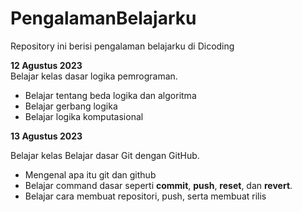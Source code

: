 # PengalamanBelajarku
Repository ini berisi pengalaman belajarku di Dicoding

**12 Agustus 2023**  
Belajar kelas dasar logika pemrograman.
 * Belajar tentang beda logika dan algoritma
 * Belajar gerbang logika
 * Belajar logika komputasional

**13 Agustus 2023**

Belajar kelas Belajar dasar Git dengan GitHub.
  * Mengenal apa itu git dan github
  * Belajar command dasar seperti **commit**, **push**, **reset**, dan **revert**.
  * Belajar cara membuat repositori, push, serta membuat rilis
